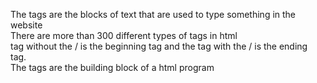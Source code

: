 The tags are the blocks of text that are used to type something in the website
<br>
There are more than 300 different types of tags in html
<br> 
tag without the / is the beginning tag and the tag with the / is the ending tag.
<br>
The tags are the building block of a html program